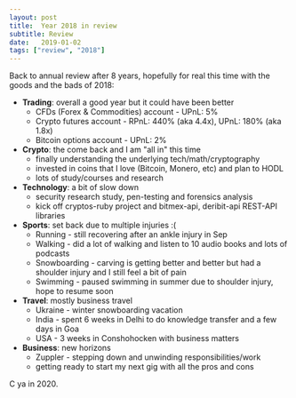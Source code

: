 ```yaml
---
layout: post
title:  Year 2018 in review
subtitle: Review
date:   2019-01-02
tags: ["review", "2018"]
---
```


Back to annual review after 8 years, hopefully for real this time with the goods and the bads of 2018:

* **Trading**: overall a good year but it could have been better
    * CFDs (Forex & Commodities) account - UPnL: 5%
    * Crypto futures account - RPnL: 440% (aka 4.4x), UPnL: 180% (aka 1.8x)
    * Bitcoin options account - UPnL: 2%
* **Crypto**: the come back and I am "all in" this time
    * finally understanding the underlying tech/math/cryptography
    * invested in coins that I love (Bitcoin, Monero, etc) and plan to HODL
    * lots of study/courses and research
* **Technology**: a bit of slow down
    * security research study, pen-testing and forensics analysis
    * kick off cryptos-ruby project and bitmex-api, deribit-api REST-API libraries
* **Sports**: set back due to multiple injuries :(
    * Running - still recovering after an ankle injury in Sep
    * Walking - did a lot of walking and listen to 10 audio books and lots of podcasts
    * Snowboarding - carving is getting better and better but had a shoulder injury and I still feel a bit of pain
    * Swimming - paused swimming in summer due to shoulder injury, hope to resume soon
* **Travel**: mostly business travel
    * Ukraine - winter snowboarding vacation
    * India - spent 6 weeks in Delhi to do knowledge transfer and a few days in Goa
    * USA - 3 weeks in Conshohocken with business matters
* **Business**: new horizons
    * Zuppler - stepping down and unwinding responsibilities/work
    * getting ready to start my next gig with all the pros and cons

C ya in 2020.
